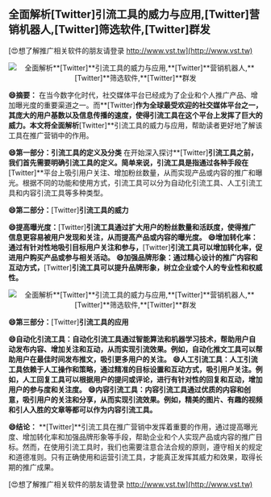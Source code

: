 ## **全面解析**[Twitter]**引流工具的威力与应用,**[Twitter]**营销机器人,**[Twitter]**筛选软件,**[Twitter]**群发**

[😍想了解推广相关软件的朋友请登录 http://www.vst.tw](http://www.vst.tw)

 <center><img src="https://vst.tw/MP4/tuiguang/png/6.png" alt="全面解析**[Twitter]**引流工具的威力与应用,**[Twitter]**营销机器人,**[Twitter]**筛选软件,**[Twitter]**群发"></center>

**😄摘要：**
在当今数字化时代，社交媒体平台已经成为了企业和个人推广产品、增加曝光度的重要渠道之一。而**[Twitter]**作为全球最受欢迎的社交媒体平台之一，其庞大的用户基数以及信息传播的速度，使得引流工具在这个平台上发挥了巨大的威力。本文将全面解析**[Twitter]**引流工具的威力与应用，帮助读者更好地了解该工具在推广营销中的作用。

**😄第一部分：引流工具的定义及分类**
在开始深入探讨**[Twitter]**引流工具之前，我们首先需要明确引流工具的定义。简单来说，引流工具是指通过各种手段在**[Twitter]**平台上吸引用户关注、增加粉丝数量，从而实现产品或内容的推广和曝光。根据不同的功能和使用方式，引流工具可以分为自动化引流工具、人工引流工具和内容引流工具等多种类型。

**😄第二部分：**[Twitter]**引流工具的威力**

**😄提高曝光度：**[Twitter]**引流工具通过扩大用户的粉丝数量和活跃度，使得推广信息更容易被用户发现和关注，从而提高产品或内容的曝光度。**
**😄增加转化率：通过有针对性地吸引目标用户关注和参与，**[Twitter]**引流工具可以增加转化率，促进用户购买产品或参与相关活动。**
**😄加强品牌形象：通过精心设计的推广内容和互动方式，**[Twitter]**引流工具可以提升品牌形象，树立企业或个人的专业性和权威性。**

 <center><img src="https://vst.tw/MP4/tuiguang/png/5.png" alt="全面解析**[Twitter]**引流工具的威力与应用,**[Twitter]**营销机器人,**[Twitter]**筛选软件,**[Twitter]**群发"></center>

**😄第三部分：**[Twitter]**引流工具的应用**

**😄自动化引流工具：自动化引流工具通过智能算法和机器学习技术，帮助用户自动发布内容、增加关注和互动，从而实现引流效果。例如，自动化推文工具可以帮助用户在最佳时间发布推文，吸引更多用户的关注。**
**😄人工引流工具：人工引流工具依赖于人工操作和策略，通过精准的目标设置和互动方式，吸引用户关注。例如，人工回复工具可以根据用户的提问或评论，进行有针对性的回复和互动，增加用户的参与度和关注度。**
**😄内容引流工具：内容引流工具通过优质的内容和创意，吸引用户的关注和分享，从而实现引流效果。例如，精美的图片、有趣的视频和引人入胜的文章等都可以作为内容引流工具。**

**😄结论：**
**[Twitter]**引流工具在推广营销中发挥着重要的作用，通过提高曝光度、增加转化率和加强品牌形象等手段，帮助企业和个人实现产品或内容的推广目标。然而，在使用引流工具时，我们也需要注意合法合规的原则，遵守相关的规定和道德准则。只有正确使用和运营引流工具，才能真正发挥其威力和效果，取得长期的推广成果。

[😍想了解推广相关软件的朋友请登录 http://www.vst.tw](http://www.vst.tw)




